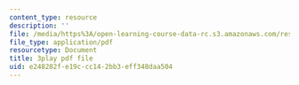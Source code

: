 ```yaml
---
content_type: resource
description: ''
file: /media/https%3A/open-learning-course-data-rc.s3.amazonaws.com/res-2-002-finite-element-procedures-for-solids-and-structures-spring-2010/e248282fe19ccc142bb3eff348daa504_4-ehnTIyV0A.pdf
file_type: application/pdf
resourcetype: Document
title: 3play pdf file
uid: e248282f-e19c-cc14-2bb3-eff348daa504
---
```

